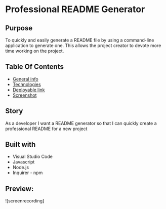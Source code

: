 # Professional README Generator

## Purpose 
To quickly and easily generate a README file by using a command-line application to generate one. This allows the project creator to devote more time working on the project.

## Table Of Contents
* [General info](#story)
* [Technologies](#built-with)
* [Deployable link](#deployable-link) 
* [Screenshot](#screenshot)

## Story
As a developer I want a README generator so that I can quickly create a professional README for a new project


## Built with
* Visual Studio Code
* Javascript 
* Node.js
* Inquirer - npm


## Preview:
![screenrecording]





